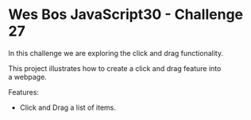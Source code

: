 # Wes Bos JavaScript30 - Challenge 27

In this challenge we are exploring the click and drag functionality.

This project illustrates how to create a click and drag feature into  
a webpage.

Features:  
* Click and Drag a list of items.
